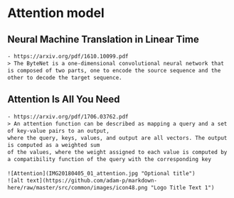 # Attention model

## Neural Machine Translation in Linear Time

    - https://arxiv.org/pdf/1610.10099.pdf    
    > The ByteNet is a one-dimensional convolutional neural network that is composed of two parts, one to encode the source sequence and the other to decode the target sequence.

## Attention Is All You Need
    - https://arxiv.org/pdf/1706.03762.pdf
    > An attention function can be described as mapping a query and a set of key-value pairs to an output,
    where the query, keys, values, and output are all vectors. The output is computed as a weighted sum
    of the values, where the weight assigned to each value is computed by a compatibility function of the query with the corresponding key

    ![Attention](IMG20180405_01_attention.jpg "Optional title") 
    ![alt text](https://github.com/adam-p/markdown-here/raw/master/src/common/images/icon48.png "Logo Title Text 1")